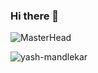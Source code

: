 ### Hi there 👋

![MasterHead](https://images.unsplash.com/photo-1522252234503-e356532cafd5?ixlib=rb-4.0.3&ixid=MnwxMjA3fDB8MHxwaG90by1wYWdlfHx8fGVufDB8fHx8&auto=format&fit=crop&w=1450&q=80)

<p><img align="center" src="https://streak-stats.demolab.com?user=lokesh-5050" alt="yash-mandlekar" /></p>


